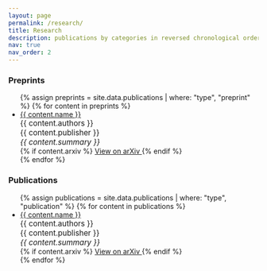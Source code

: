 ```yaml
---
layout: page
permalink: /research/
title: Research
description: publications by categories in reversed chronological order. generated by jekyll-scholar.
nav: true
nav_order: 2
---
```


<!-- _pages/publications.md -->

<!-- Bibsearch Feature -->
<h3>Preprints</h3>
<ul class="list-group list-group-flush">
  {% assign preprints = site.data.publications | where: "type", "preprint" %}
  {% for content in preprints %}
    <li class="list-group-item">
      <a href="{{ content.url }}" target="_blank">{{ content.name }}</a><br>
      <span style="font-size: 0.95rem">{{ content.authors }}</span><br>
      <span style="font-size: 0.95rem">{{ content.publisher }}</span><br>
      <span style="font-size: 0.95rem; font-style: italic">{{ content.summary }}</span><br>
      {% if content.arxiv %}
        <a href="{{ content.arxiv }}" target="_blank" class="btn btn-sm btn-outline-primary mt-2">
          View on arXiv
        </a>
      {% endif %}
    </li>
  {% endfor %}
</ul>

<h3>Publications</h3>
<ul class="list-group list-group-flush">
  {% assign publications = site.data.publications | where: "type", "publication" %}
  {% for content in publications %}
    <li class="list-group-item">
      <a href="{{ content.url }}" target="_blank">{{ content.name }}</a><br>
      <span style="font-size: 0.95rem">{{ content.authors }}</span><br>
      <span style="font-size: 0.95rem">{{ content.publisher }}</span><br>
      <span style="font-size: 0.95rem; font-style: italic">{{ content.summary }}</span><br>
      {% if content.arxiv %}
        <a href="{{ content.arxiv }}" target="_blank" class="btn btn-sm btn-outline-primary mt-2">
          View on arXiv
        </a>
      {% endif %}
    </li>
  {% endfor %}
</ul>

